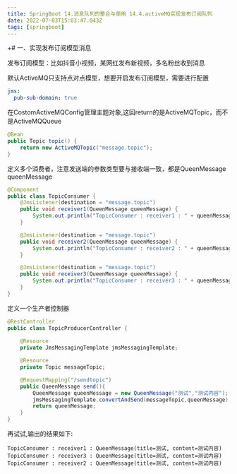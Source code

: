 ```yaml
---
title: SpringBoot 14.消息队列的整合与使用 14.4.activeMQ实现发布订阅队列
date: 2022-07-03T15:03:47.043Z
tags: [springboot]
---
```

+# 一、实现发布订阅模型消息

发布订阅模型：比如抖音小视频，某网红发布新视频，多名粉丝收到消息

默认ActiveMQ只支持点对点模型，想要开启发布订阅模型，需要进行配置

```yaml
jms:
  pub-sub-domain: true
```

在CostomActiveMQConfig管理主题对象,这回return的是ActiveMQTopic，而不是ActiveMQQueue

```java
@Bean
public Topic topic() {
    return new ActiveMQTopic("message.topic");
}
```

定义多个消费者，注意发送端的参数类型要与接收端一致，都是QueenMessage queenMessage

```java
@Component
public class TopicConsumer {
    @JmsListener(destination = "message.topic")
    public void receiver1(QueenMessage queenMessage) {
        System.out.println("TopicConsumer : receiver1 : " + queenMessage);
    }

    @JmsListener(destination = "message.topic")
    public void receiver2(QueenMessage queenMessage) {
        System.out.println("TopicConsumer : receiver2 : " + queenMessage);
    }

    @JmsListener(destination = "message.topic")
    public void receiver3(QueenMessage queenMessage) {
        System.out.println("TopicConsumer : receiver3 : " + queenMessage);
    }
}
```

定义一个生产者控制器

```java
@RestController
public class TopicProducerController {
    
    @Resource
    private JmsMessagingTemplate jmsMessagingTemplate;

    @Resource
    private Topic messageTopic;

    @RequestMapping("/sendtopic")
    public QueenMessage send(){
        QueenMessage queenMessage = new QueenMessage("测试","测试内容");
        jmsMessagingTemplate.convertAndSend(messageTopic,queenMessage);
        return queenMessage;
    }
}
```

再试试,输出的结果如下:

```
TopicConsumer : receiver1 : QueenMessage(title=测试, content=测试内容)
TopicConsumer : receiver3 : QueenMessage(title=测试, content=测试内容)
TopicConsumer : receiver2 : QueenMessage(title=测试, content=测试内容)
```